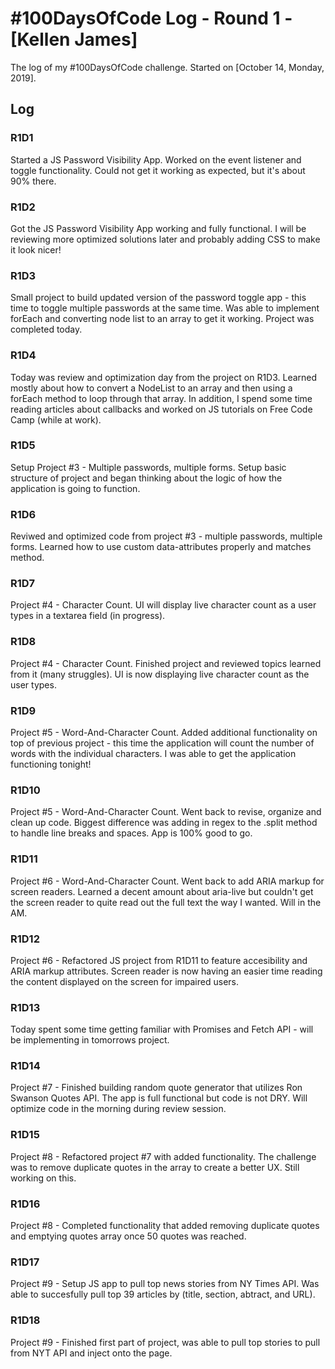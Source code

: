 # #100DaysOfCode Log - Round 1 - [Kellen James]

The log of my #100DaysOfCode challenge. Started on [October 14, Monday, 2019].

## Log

### R1D1 
Started a JS Password Visibility App. Worked on the event listener and toggle functionality. Could not get it working as expected, but it's about 90% there.

### R1D2
Got the JS Password Visibility App working and fully functional. I will be reviewing more optimized solutions later and probably adding CSS to make it look nicer! 

### R1D3
Small project to build updated version of the password toggle app - this time to toggle multiple passwords at the same time. Was able to implement forEach and converting node list to an array to get it working. Project was completed today. 

### R1D4
Today was review and optimization day from the project on R1D3. Learned mostly about how to convert a NodeList to an array and then using a forEach method to loop through that array. In addition, I spend some time reading articles about callbacks and worked on JS tutorials on Free Code Camp (while at work). 

### R1D5
Setup Project #3 - Multiple passwords, multiple forms. Setup basic structure of project and began thinking about the logic of how the application is going to function. 

### R1D6
Reviwed and optimized code from project #3 - multiple passwords, multiple forms. Learned how to use custom data-attributes properly and matches method.

### R1D7
Project #4 - Character Count. UI will display live character count as a user types in a textarea field (in progress). 

### R1D8
Project #4 - Character Count. Finished project and reviewed topics learned from it (many struggles). UI is now displaying live character count as the user types. 

### R1D9
Project #5 - Word-And-Character Count. Added additional functionality on top of previous project - this time the application will count the number of words with the individual characters. I was able to get the application functioning tonight!

### R1D10
Project #5 - Word-And-Character Count. Went back to revise, organize and clean up code. Biggest difference was adding in regex to the .split method to handle line breaks and spaces. App is 100% good to go. 

### R1D11
Project #6 - Word-And-Character Count. Went back to add ARIA markup for screen readers. Learned a decent amount about aria-live but couldn't get the screen reader to quite read out the full text the way I wanted. Will in the AM.

### R1D12
Project #6 - Refactored JS project from R1D11 to feature accesibility and ARIA markup attributes. Screen reader is now having an easier time reading the content displayed on the screen for impaired users. 

### R1D13
Today spent some time getting familiar with Promises and Fetch API - will be implementing in tomorrows project. 

### R1D14
Project #7 - Finished building random quote generator that utilizes Ron Swanson Quotes API. The app is full functional but code is not DRY. Will optimize code in the morning during review session. 

### R1D15
Project #8 - Refactored project #7 with added functionality. The challenge was to remove duplicate quotes in the array to create a better UX. Still working on this. 

### R1D16
Project #8 - Completed functionality that added removing duplicate quotes and emptying quotes array once 50 quotes was reached. 

### R1D17
Project #9 - Setup JS app to pull top news stories from NY Times API. Was able to succesfully pull top 39 articles by (title, section, abtract, and URL).

### R1D18
Project #9 - Finished first part of project, was able to pull top stories to pull from NYT API and inject onto the page. 
